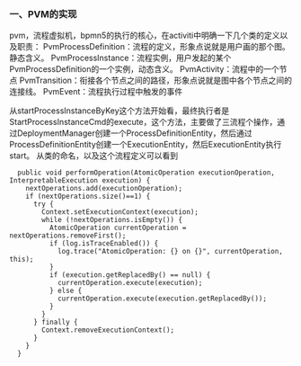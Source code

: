 ### 一、PVM的实现
pvm，流程虚拟机，bpmn5的执行的核心，在activiti中明确一下几个类的定义以及职责：
PvmProcessDefinition：流程的定义，形象点说就是用户画的那个图。静态含义。
PvmProcessInstance：流程实例，用户发起的某个PvmProcessDefinition的一个实例，动态含义。
PvmActivity：流程中的一个节点
PvmTransition：衔接各个节点之间的路径，形象点说就是图中各个节点之间的连接线。
PvmEvent：流程执行过程中触发的事件

从startProcessInstanceByKey这个方法开始看，最终执行者是StartProcessInstanceCmd的execute，这个方法，主要做了三流程个操作，通过DeploymentManager创建一个ProcessDefinitionEntity，然后通过ProcessDefinitionEntity创建一个ExecutionEntity，然后ExecutionEntity执行start。
从类的命名，以及这个流程定义可以看到

```
  public void performOperation(AtomicOperation executionOperation, InterpretableExecution execution) {
    nextOperations.add(executionOperation);
    if (nextOperations.size()==1) {
      try {
        Context.setExecutionContext(execution);
        while (!nextOperations.isEmpty()) {
          AtomicOperation currentOperation = nextOperations.removeFirst();
          if (log.isTraceEnabled()) {
            log.trace("AtomicOperation: {} on {}", currentOperation, this);
          }
          if (execution.getReplacedBy() == null) {
            currentOperation.execute(execution);
          } else {
            currentOperation.execute(execution.getReplacedBy());
          }
        }
      } finally {
        Context.removeExecutionContext();
      }
    }
  }
  ```